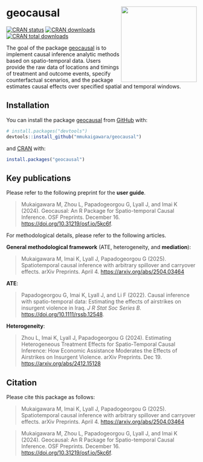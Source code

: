 
<!-- README.md is generated from README.Rmd. Please edit that file -->

# geocausal <a href="https://github.com/mmukaigawara/geocausal"><img src="inst/figure/logo.png" align="right" height="200" /></a>

<!-- badges: start -->

[![CRAN
status](https://www.r-pkg.org/badges/version/geocausal)](https://CRAN.R-project.org/package=geocausal)
[![CRAN
downloads](https://cranlogs.r-pkg.org/badges/geocausal)](https://cran.r-project.org/package=geocausal)
[![CRAN total
downloads](https://cranlogs.r-pkg.org/badges/grand-total/geocausal)](https://cran.r-project.org/package=geocausal)
<!-- badges: end -->

The goal of the package
[geocausal](https://github.com/mmukaigawara/geocausal) is to implement
causal inference analytic methods based on spatio-temporal data. Users
provide the raw data of locations and timings of treatment and outcome
events, specify counterfactual scenarios, and the package estimates
causal effects over specified spatial and temporal windows.

## Installation

You can install the package
[geocausal](https://github.com/mmukaigawara/geocausal) from
[GitHub](https://github.com/mmukaigawara/geocausal) with:

``` r
# install.packages("devtools")
devtools::install_github("mmukaigawara/geocausal")
```

and [CRAN](https://cran.r-project.org/package=geocausal) with:

``` r
install.packages("geocausal")
```

## Key publications

Please refer to the following preprint for the **user guide**.

> Mukaigawara M, Zhou L, Papadogeorgou G, Lyall J, and Imai K (2024).
> Geocausal: An R Package for Spatio-temporal Causal Inference. OSF
> Preprints. December 16. <https://doi.org/10.31219/osf.io/5kc6f>.

For methodological details, please refer to the following articles.

**General methodological framework** (ATE, heterogeneity, and
**mediation**):

> Mukaigawara M, Imai K, Lyall J, Papadogeorgou G (2025). Spatiotemporal
> causal inference with arbitrary spillover and carryover effects. arXiv
> Preprints. April 4. <https://arxiv.org/abs/2504.03464>

**ATE**:

> Papadogeorgou G, Imai K, Lyall J, and Li F (2022). Causal inference
> with spatio-temporal data: Estimating the effects of airstrikes on
> insurgent violence in Iraq. *J R Stat Soc Series B.*
> <https://doi.org/10.1111/rssb.12548>.

**Heterogeneity**:

> Zhou L, Imai K, Lyall J, Papadogeorgou G (2024). Estimating
> Heterogeneous Treatment Effects for Spatio-Temporal Causal Inference:
> How Economic Assistance Moderates the Effects of Airstrikes on
> Insurgent Violence. arXiv Preprints. Dec 19.
> <https://arxiv.org/abs/2412.15128>

## Citation

Please cite this package as follows:

> Mukaigawara M, Imai K, Lyall J, Papadogeorgou G (2025). Spatiotemporal
> causal inference with arbitrary spillover and carryover effects. arXiv
> Preprints. April 4. <https://arxiv.org/abs/2504.03464>

> Mukaigawara M, Zhou L, Papadogeorgou G, Lyall J, and Imai K (2024).
> Geocausal: An R Package for Spatio-temporal Causal Inference. OSF
> Preprints. December 16. <https://doi.org/10.31219/osf.io/5kc6f>.
